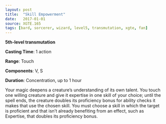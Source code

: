 ```yaml
---
layout: post
title:  "Skill Empowerment"
date:   2017-01-01
source: XGTE.165
tags: [bard, sorcerer, wizard, level5, transmutation, xgte, fan]
---
```


**5th-level transmutation**

**Casting Time**: 1 action

**Range**: Touch

**Components**: V, S

**Duration**: Concentration, up to 1 hour

Your magic deepens a creature’s understanding of its own talent. You touch one willing creature and give it expertise in one skill of your choice; until the spell ends, the creature doubles its proficiency bonus for ability checks it makes that use the chosen skill. You must choose a skill in which the target is proficient and that isn’t already benefiting from an effect, such as Expertise, that doubles its proficiency bonus.
